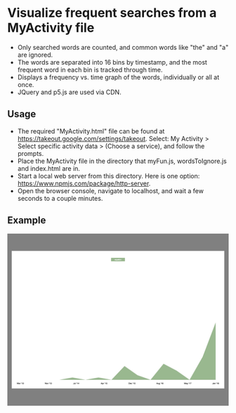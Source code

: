# Visualize frequent searches from a MyActivity file
- Only searched words are counted, and common words like "the" and "a" are ignored. 
- The words are separated into 16 bins by timestamp, and the most frequent word in each bin is tracked through time.
- Displays a frequency vs. time graph of the words, individually or all at once.
- JQuery and p5.js are used via CDN.

## Usage
- The required "MyActivity.html" file can be found at https://takeout.google.com/settings/takeout. Select: My Activity > Select specific activity data > (Choose a service), and follow the prompts.
- Place the MyActivity file in the directory that myFun.js, wordsToIgnore.js and index.html are in.
- Start a local web server from this directory. Here is one option: https://www.npmjs.com/package/http-server.
- Open the browser console, navigate to localhost, and wait a few seconds to a couple minutes.

## Example
![](/example.jpg)
